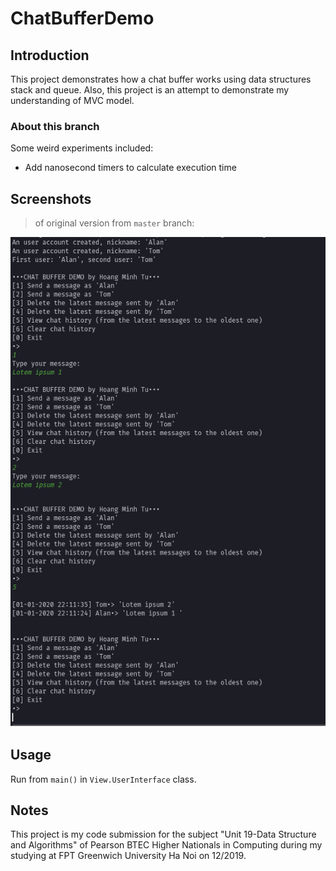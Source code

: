 # ChatBufferDemo

## Introduction

This project demonstrates how a chat buffer works using data structures stack and queue. Also, this project is an attempt to demonstrate my understanding of MVC model.

### About this branch

Some weird experiments included:

- Add nanosecond timers to calculate execution time

## Screenshots

> of original version from `master` branch:

![Main Menu CLI](https://raw.githubusercontent.com/mnhthng-thms/ChatBufferDemo/master/Screeenshot%2001.png)

## Usage

Run from `main()` in `View.UserInterface` class.

## Notes

This project is my code submission for the subject "Unit 19-Data Structure and Algorithms" of Pearson BTEC Higher Nationals in
Computing during my studying at FPT Greenwich University Ha Noi on 12/2019.
